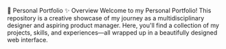 🌟 Personal Portfolio
✨ Overview
Welcome to my Personal Portfolio! This repository is a creative showcase of my journey as a multidisciplinary designer and aspiring product manager. Here, you'll find a collection of my projects, skills, and experiences—all wrapped up in a beautifully designed web interface.
